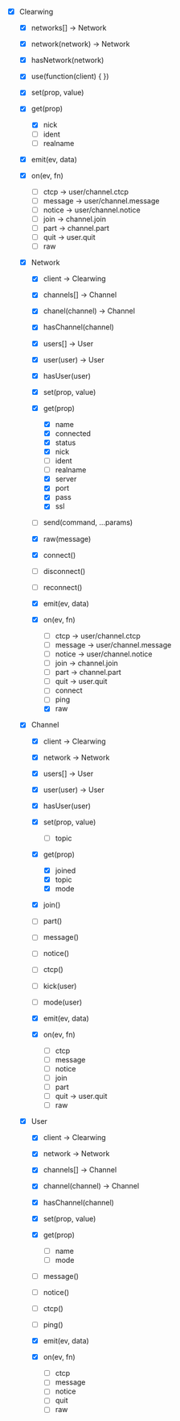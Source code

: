 - [x] Clearwing
  - [x] networks[] -> Network
  - [x] network(network) -> Network
  - [x] hasNetwork(network)

  - [x] use(function(client) { })

  - [x] set(prop, value)
  - [x] get(prop)
    - [x] nick
    - [ ] ident
    - [ ] realname

  - [x] emit(ev, data)
  - [x] on(ev, fn)
    - [ ] ctcp -> user/channel.ctcp
    - [ ] message -> user/channel.message
    - [ ] notice -> user/channel.notice
    - [ ] join -> channel.join
    - [ ] part -> channel.part
    - [ ] quit -> user.quit
    - [ ] raw

  - [x] Network
    - [x] client -> Clearwing

    - [x] channels[] -> Channel
    - [x] chanel(channel) -> Channel
    - [x] hasChannel(channel)

    - [x] users[] -> User
    - [x] user(user) -> User
    - [x] hasUser(user)

    - [x] set(prop, value)
    - [x] get(prop)
      - [x] name
      - [x] connected
      - [x] status
      - [x] nick
      - [ ] ident
      - [ ] realname
      - [x] server
      - [x] port
      - [x] pass
      - [x] ssl

    - [ ] send(command, ...params)
    - [x] raw(message)

    - [x] connect()
    - [ ] disconnect()
    - [ ] reconnect()

    - [x] emit(ev, data)
    - [x] on(ev, fn)
      - [ ] ctcp -> user/channel.ctcp
      - [ ] message -> user/channel.message
      - [ ] notice -> user/channel.notice
      - [ ] join -> channel.join
      - [ ] part -> channel.part
      - [ ] quit -> user.quit
      - [ ] connect
      - [ ] ping
      - [x] raw

  - [x] Channel
    - [x] client -> Clearwing

    - [x] network -> Network

    - [x] users[] -> User
    - [x] user(user) -> User
    - [x] hasUser(user)

    - [x] set(prop, value)
      - [ ] topic
    - [x] get(prop)
      - [x] joined
      - [x] topic
      - [x] mode

    - [x] join()
    - [ ] part()
    - [ ] message()
    - [ ] notice()
    - [ ] ctcp()
    - [ ] kick(user)
    - [ ] mode(user)

    - [x] emit(ev, data)
    - [x] on(ev, fn)
      - [ ] ctcp
      - [ ] message
      - [ ] notice
      - [ ] join
      - [ ] part
      - [ ] quit -> user.quit
      - [ ] raw

  - [x] User
    - [x] client -> Clearwing

    - [x] network -> Network

    - [x] channels[] -> Channel
    - [x] channel(channel) -> Channel
    - [x] hasChannel(channel)

    - [x] set(prop, value)
    - [x] get(prop)
      - [ ] name
      - [ ] mode

    - [ ] message()
    - [ ] notice()
    - [ ] ctcp()
    - [ ] ping()

    - [x] emit(ev, data)
    - [x] on(ev, fn)
      - [ ] ctcp
      - [ ] message
      - [ ] notice
      - [ ] quit
      - [ ] raw
